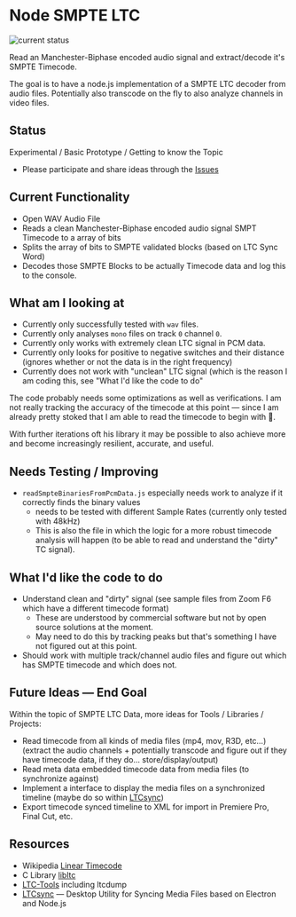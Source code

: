 # Node SMPTE LTC

![current status](https://img.shields.io/badge/current%20status-experimental-brightgreen?style=flat-square)

Read an Manchester-Biphase encoded audio signal and extract/decode it's SMPTE Timecode.

The goal is to have a node.js implementation of a SMPTE LTC decoder from audio files. Potentially also transcode on the fly to also analyze channels in video files.

## Status

Experimental / Basic Prototype / Getting to know the Topic

- Please participate and share ideas through the [Issues](https://github.com/chrisspiegl/node-smpte-ltc/issues)

## Current Functionality

* Open WAV Audio File
* Reads a clean Manchester-Biphase encoded audio signal SMPT Timecode to a array of bits
* Splits the array of bits to SMPTE validated blocks (based on LTC Sync Word)
* Decodes those SMPTE Blocks to be actually Timecode data and log this to the console.

## What am I looking at

* Currently only successfully tested with `wav` files.
* Currently only analyses `mono` files on track `0` channel `0`.
* Currently only works with extremely clean LTC signal in PCM data.
* Currently only looks for positive to negative switches and their distance (ignores whether or not the data is in the right frequency)
* Currently does not work with "unclean" LTC signal (which is the reason I am coding this, see "What I'd like the code to do"

The code probably needs some optimizations as well as verifications. I am not really tracking the accuracy of the timecode at this point — since I am already pretty stoked that I am able to read the timecode to begin with 🙈.

With further iterations oft his library it may be possible to also achieve more and become increasingly resilient, accurate, and useful.

## Needs Testing / Improving

* `readSmpteBinariesFromPcmData.js` especially needs work to analyze if it correctly finds the binary values
	* needs to be tested with different Sample Rates (currently only tested with 48kHz)
	* This is also the file in which the logic for a more robust timecode analysis will happen (to be able to read and understand the "dirty" TC signal).

## What I'd like the code to do

* Understand clean and "dirty" signal (see sample files from Zoom F6 which have a different timecode format)
	* These are understood by commercial software but not by open source solutions at the moment.
	* May need to do this by tracking peaks but that's something I have not figured out at this point.
* Should work with multiple track/channel audio files and figure out which has SMPTE timecode and which does not.

## Future Ideas — End Goal

Within the topic of SMPTE LTC Data, more ideas for Tools / Libraries / Projects:

* Read timecode from all kinds of media files (mp4, mov, R3D, etc…) (extract the audio channels + potentially transcode and figure out if they have timecode data, if they do… store/display/output)
* Read meta data embedded timecode data from media files (to synchronize against)
* Implement a interface to display the media files on a synchronized timeline (maybe do so within [LTCsync](https://github.com/arikrupnik/ltcsync))
* Export timecode synced timeline to XML for import in Premiere Pro, Final Cut, etc.

## Resources

* Wikipedia [Linear Timecode](https://en.wikipedia.org/wiki/Linear_timecode)
* C Library [libltc](https://github.com/x42/libltc)
* [LTC-Tools](https://github.com/x42/ltc-tools) including ltcdump
* [LTCsync](https://github.com/arikrupnik/ltcsync) — Desktop Utility for Syncing Media Files based on Electron and Node.js